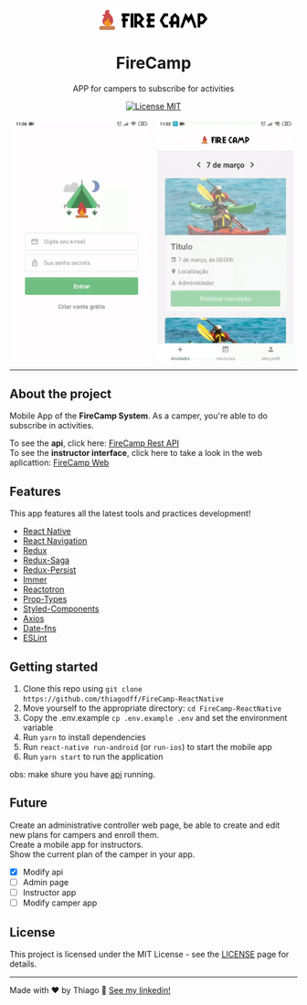 <h1 align="center">
<br>
  <img src="./.github/logo22.svg" alt="FireCamp" width="190">
<br>
<br>
FireCamp
</h1>

<p align="center">APP for campers to subscribe for activities</p>

<p align="center">
  <a href="https://opensource.org/licenses/MIT">
    <img src="https://img.shields.io/badge/License-MIT-blue.svg" alt="License MIT">
  </a>
</p>

<div style="display: flex; justify-content: space-around;">
  <img src=".github/appAuth.gif" alt="firecampAuthGif" height="425">
  <img src=".github/appActivity.gif" alt="firecampActivityGif" height="425">
</div>

<hr />

## About the project

Mobile App of the **FireCamp System**. As a camper, you're able to do subscribe in activities.

To see the **api**, click here: [FireCamp Rest API](https://github.com/thiagodff/FireCamp-NodeJs)
<br>
To see the **instructor interface**, click here to take a look in the web aplicattion: [FireCamp Web](https://github.com/thiagodff/FireCamp-ReactJs')

## Features

This app features all the latest tools and practices development!

- [React Native](https://reactnative.dev/)
- [React Navigation](https://reactnavigation.org/)
- [Redux](https://redux.js.org/)
- [Redux-Saga](https://redux-saga.js.org/)
- [Redux-Persist](https://github.com/rt2zz/redux-persist)
- [Immer](https://immerjs.github.io/immer/docs/introduction)
- [Reactotron](https://github.com/infinitered/reactotron)
- [Prop-Types](https://github.com/facebook/prop-types)
- [Styled-Components](https://styled-components.com/)
- [Axios](https://github.com/axios/axios)
- [Date-fns](https://date-fns.org/)
- [ESLint](https://eslint.org/)

## Getting started

1. Clone this repo using `git clone https://github.com/thiagodff/FireCamp-ReactNative`
2. Move yourself to the appropriate directory: `cd FireCamp-ReactNative`<br>
3. Copy the .env.example `cp .env.example .env` and set the environment variable<br>
4. Run `yarn` to install dependencies<br />
5. Run `react-native run-android` (or `run-ios`) to start the mobile app<br />
6. Run `yarn start` to run the application

obs: make shure you have [api](https://github.com/thiagodff/FireCamp-NodeJs) running.

## Future

Create an administrative controller web page, be able to create and edit new plans for campers and enroll them.<br>
Create a mobile app for instructors.<br>
Show the current plan of the camper in your app.

- [x] Modify api
- [ ] Admin page
- [ ] Instructor app
- [ ] Modify camper app

## License

This project is licensed under the MIT License - see the [LICENSE](https://opensource.org/licenses/MIT) page for details.

---

Made with ♥ by Thiago :wave: [See my linkedin!](https://www.linkedin.com/in/thiago-fernandes-dornelles/)
